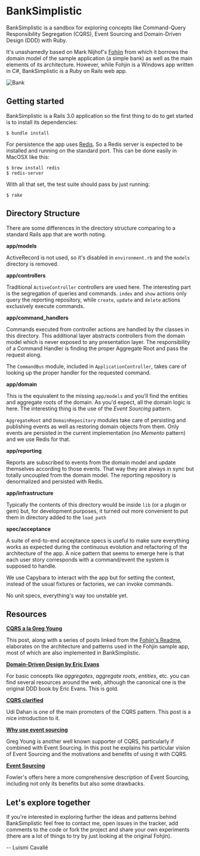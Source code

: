 # BankSimplistic #

BankSimplistic is a sandbox for exploring concepts like Command-Query Responsibility Segregation (CQRS), Event Sourcing and Domain-Driven Design (DDD) with Ruby.

It's unashamedly based on Mark Nijhof's [Fohjin](http://github.com/MarkNijhof/Fohjin) from which it borrows the domain model of the sample application (a simple bank) as well as the main elements of its architecture. However, while Fohjin is a Windows app written in C#, BankSimplistic is a Ruby on Rails web app.

![Bank](http://dl.dropbox.com/u/645329/bank.jpg)

## Getting started ##

BankSimplistic is a Rails 3.0 application so the first thing to do to get started is to install its dependencies:

    $ bundle install
  
For persistence the app uses [Redis](http://code.google.com/p/redis/). So a Redis server is expected to be installed and running on the standard port. This can be done easily in MacOSX like this:

    $ brew install redis
    $ redis-server
  
With all that set, the test suite should pass by just running:

    $ rake
  
## Directory Structure ##

There are some differences in the directory structure comparing to a standard Rails app that are worth noting.

**app/models**

ActiveRecord is not used, so it's disabled in `environment.rb` and the `models` directory is removed.

**app/controllers**

Traditional `ActiveController` controllers are used here. The interesting part is the segregation of queries and commands. `index` and `show` actions only query the reporting repository, while `create`, `update` and `delete` actions exclusively execute commands.

**app/command_handlers**

Commands executed from controller actions are handled by the classes in this directory. This additional layer abstracts controllers from the domain model which is never exposed to any presentation layer. The responsibility of a Command Handler is finding the proper Aggregate Root and pass the request along.

The `CommandBus` module, included in `ApplicationController`, takes care of looking up the proper handler for the requested command.

**app/domain**

This is the equivalent to the missing `app/models` and you'll find the entities and aggregate roots of the domain. As you'd expect, all the domain logic is here. The interesting thing is the use of the _Event Sourcing_ pattern.

`AggregateRoot` and `DomainRepository` modules take care of persisting and publishing events as well as restoring domain objects from them. Only events are persisted in the current implementation (no _Memento_ pattern) and we use Redis for that.

**app/reporting**

Reports are subscribed to events from the domain model and update themselves according to those events. That way they are always in sync but totally uncoupled from the domain model. The reporting repository is denormalized and persisted with Redis.

**app/infrastructure**

Typically the contents of this directory would be inside `lib` (or a plugin or gem) but, for development purposes, it turned out more convenient to put them in directory added to the `load_path`

**spec/acceptance**

A suite of end-to-end acceptance specs is useful to make sure everything works as expected during the continuous evolution and refactoring of the architecture of the app. A nice pattern that seems to emerge here is that each user story corresponds with a command/event the system is supposed to handle. 

We use Capybara to interact with the app but for setting the context, instead of the usual fixtures or factories, we can  invoke commands.

No unit specs, everything's way too unstable yet.

## Resources ##

**[CQRS a la Greg Young](http://cre8ivethought.com/blog/2009/11/12/cqrs--la-greg-young/)**

This post, along with a series of posts linked from the [Fohjin's Readme](http://github.com/MarkNijhof/Fohjin#readme), elaborates on the architecture and patterns used in the Fohjin sample app, most of which are also implemented in BankSimplistic.

**[Domain-Driven Design by Eric Evans](http://books.google.com/books?id=7dlaMs0SECsC)**

For basic concepts like _aggregates_, _aggregate roots_, _entities_, etc. you can find several resources around the web, although the canonical one is the original DDD book by Eric Evans. This is gold.

**[CQRS clarified](http://www.udidahan.com/2009/12/09/clarified-cqrs/)**

Udi Dahan is one of the main promoters of the CQRS pattern. This post is a nice introduction to it.

**[Why use event sourcing](http://codebetter.com/blogs/gregyoung/archive/2010/02/20/why-use-event-sourcing.aspx)**

Greg Young is another well known supporter of CQRS, particularly if combined with Event Sourcing. In this post he explains his particular vision of Event Sourcing and the motivations and benefits of using it with CQRS.

**[Event Sourcing](http://martinfowler.com/eaaDev/EventSourcing.html)**

Fowler's offers here a more comprehensive description of Event Sourcing, including not only its benefits but also some drawbacks.

## Let's explore together ##

If you're interested in exploring further the ideas and patterns behind BankSimplistic feel free to contact me, open issues in the tracker, add comments to the code or fork the project and share your own experiments (there are a lot of things to try by just looking at the original Fohjin). 

-- Luismi Cavallé
